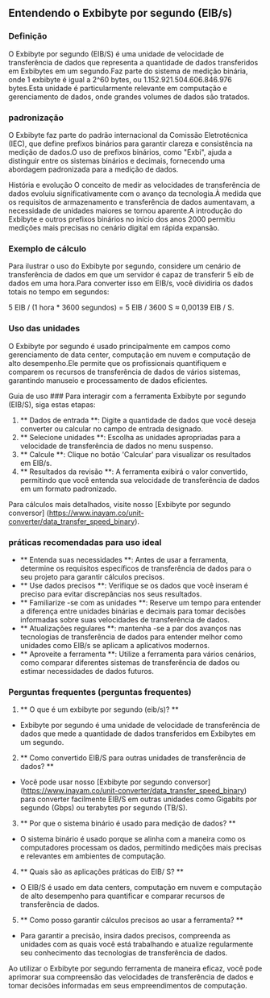 ## Entendendo o Exbibyte por segundo (EIB/s)

### Definição
O Exbibyte por segundo (EIB/S) é uma unidade de velocidade de transferência de dados que representa a quantidade de dados transferidos em Exbibytes em um segundo.Faz parte do sistema de medição binária, onde 1 exbibyte é igual a 2^60 bytes, ou 1.152.921.504.606.846.976 bytes.Esta unidade é particularmente relevante em computação e gerenciamento de dados, onde grandes volumes de dados são tratados.

### padronização
O Exbibyte faz parte do padrão internacional da Comissão Eletrotécnica (IEC), que define prefixos binários para garantir clareza e consistência na medição de dados.O uso de prefixos binários, como "Exbi", ajuda a distinguir entre os sistemas binários e decimais, fornecendo uma abordagem padronizada para a medição de dados.

História e evolução
O conceito de medir as velocidades de transferência de dados evoluiu significativamente com o avanço da tecnologia.À medida que os requisitos de armazenamento e transferência de dados aumentavam, a necessidade de unidades maiores se tornou aparente.A introdução do Exbibyte e outros prefixos binários no início dos anos 2000 permitiu medições mais precisas no cenário digital em rápida expansão.

### Exemplo de cálculo
Para ilustrar o uso do Exbibyte por segundo, considere um cenário de transferência de dados em que um servidor é capaz de transferir 5 eib de dados em uma hora.Para converter isso em EIB/s, você dividiria os dados totais no tempo em segundos:

5 EIB / (1 hora * 3600 segundos) = 5 EIB / 3600 S ≈ 0,00139 EIB / S.

### Uso das unidades
O Exbibyte por segundo é usado principalmente em campos como gerenciamento de data center, computação em nuvem e computação de alto desempenho.Ele permite que os profissionais quantifiquem e comparem os recursos de transferência de dados de vários sistemas, garantindo manuseio e processamento de dados eficientes.

Guia de uso ###
Para interagir com a ferramenta Exbibyte por segundo (EIB/S), siga estas etapas:

1. ** Dados de entrada **: Digite a quantidade de dados que você deseja converter ou calcular no campo de entrada designado.
2. ** Selecione unidades **: Escolha as unidades apropriadas para a velocidade de transferência de dados no menu suspenso.
3. ** Calcule **: Clique no botão 'Calcular' para visualizar os resultados em EIB/s.
4. ** Resultados da revisão **: A ferramenta exibirá o valor convertido, permitindo que você entenda sua velocidade de transferência de dados em um formato padronizado.

Para cálculos mais detalhados, visite nosso [Exbibyte por segundo conversor] (https://www.inayam.co/unit-converter/data_transfer_speed_binary).

### práticas recomendadas para uso ideal
- ** Entenda suas necessidades **: Antes de usar a ferramenta, determine os requisitos específicos de transferência de dados para o seu projeto para garantir cálculos precisos.
- ** Use dados precisos **: Verifique se os dados que você inseram é preciso para evitar discrepâncias nos seus resultados.
- ** Familiarize -se com as unidades **: Reserve um tempo para entender a diferença entre unidades binárias e decimais para tomar decisões informadas sobre suas velocidades de transferência de dados.
- ** Atualizações regulares **: mantenha -se a par dos avanços nas tecnologias de transferência de dados para entender melhor como unidades como EIB/s se aplicam a aplicativos modernos.
- ** Aproveite a ferramenta **: Utilize a ferramenta para vários cenários, como comparar diferentes sistemas de transferência de dados ou estimar necessidades de dados futuros.

### Perguntas frequentes (perguntas frequentes)

1. ** O que é um exbibyte por segundo (eib/s)? **
- Exbibyte por segundo é uma unidade de velocidade de transferência de dados que mede a quantidade de dados transferidos em Exbibytes em um segundo.

2. ** Como convertido EIB/S para outras unidades de transferência de dados? **
- Você pode usar nosso [Exbibyte por segundo conversor] (https://www.inayam.co/unit-converter/data_transfer_speed_binary) para converter facilmente EIB/S em outras unidades como Gigabits por segundo (Gbps) ou terabytes por segundo (TB/S).

3. ** Por que o sistema binário é usado para medição de dados? **
- O sistema binário é usado porque se alinha com a maneira como os computadores processam os dados, permitindo medições mais precisas e relevantes em ambientes de computação.

4. ** Quais são as aplicações práticas do EIB/ S? **
- O EIB/S é usado em data centers, computação em nuvem e computação de alto desempenho para quantificar e comparar recursos de transferência de dados.

5. ** Como posso garantir cálculos precisos ao usar a ferramenta? **
- Para garantir a precisão, insira dados precisos, compreenda as unidades com as quais você está trabalhando e atualize regularmente seu conhecimento das tecnologias de transferência de dados.

Ao utilizar o Exbibyte por segundo ferramenta de maneira eficaz, você pode aprimorar sua compreensão das velocidades de transferência de dados e tomar decisões informadas em seus empreendimentos de computação.